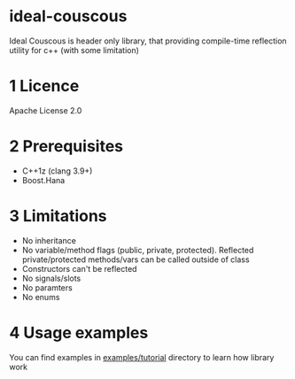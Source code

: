 # ideal-couscous
Ideal Couscous is header only library, that providing compile-time reflection utility for c++ (with some limitation)

1 Licence
==========
Apache License 2.0

2 Prerequisites
===============
- C++1z (clang 3.9+)
- Boost.Hana

3 Limitations
==============
- No inheritance
- No variable/method flags (public, private, protected). Reflected private/protected methods/vars can be called outside of class
- Constructors can't be reflected
- No signals/slots
- No paramters
- No enums

4 Usage examples
=================
You can find examples in [examples/tutorial](https://github.com/maxis11/ideal-couscous/tree/master/examples/tutorial) directory to learn how library work
